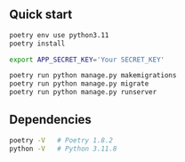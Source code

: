 ## Quick start
```bash
poetry env use python3.11
poetry install

export APP_SECRET_KEY='Your SECRET_KEY'

poetry run python manage.py makemigrations
poetry run python manage.py migrate
poetry run python manage.py runserver
```


## Dependencies
```bash
poetry -V   # Poetry 1.8.2
python -V   # Python 3.11.8
```
